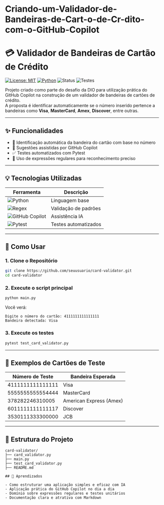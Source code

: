 # Criando-um-Validador-de-Bandeiras-de-Cart-o-de-Cr-dito-com-o-GitHub-Copilot

# 💳 Validador de Bandeiras de Cartão de Crédito

[![License: MIT](https://img.shields.io/badge/license-MIT-blue.svg)](LICENSE)
[![Python](https://img.shields.io/badge/Python-3.10%2B-blue.svg)](https://www.python.org/)
![Status](https://img.shields.io/badge/status-em%20desenvolvimento-yellow)
![Testes](https://img.shields.io/badge/testes-automatizados-green)

Projeto criado como parte do desafio da DIO para utilização prática do GitHub Copilot na construção de um validador de bandeiras de cartões de crédito.  
A proposta é identificar automaticamente se o número inserido pertence a bandeiras como **Visa**, **MasterCard**, **Amex**, **Discover**, entre outras.

---

## ✨ Funcionalidades

- 🔎 Identificação automática da bandeira do cartão com base no número
- 🤖 Sugestões assistidas por GitHub Copilot
- ✅ Testes automatizados com Pytest
- 🧠 Uso de expressões regulares para reconhecimento preciso

---

## 💡 Tecnologias Utilizadas

| Ferramenta | Descrição |
|------------|-----------|
| ![Python](https://img.shields.io/badge/-Python-3776AB?logo=python&logoColor=white) | Linguagem base |
| ![Regex](https://img.shields.io/badge/-Regex-E34F26?logo=regex&logoColor=white) | Validação de padrões |
| ![GitHub Copilot](https://img.shields.io/badge/-GitHub%20Copilot-000000?logo=github&logoColor=white) | Assistência IA |
| ![Pytest](https://img.shields.io/badge/-Pytest-6DB33F?logo=pytest&logoColor=white) | Testes automatizados |

---

## 🚀 Como Usar

### 1. Clone o Repositório

```bash
git clone https://github.com/seuusuario/card-validator.git
cd card-validator
```

### 2. Execute o script principal

```bash
python main.py
```

Você verá:

```
Digite o número do cartão: 4111111111111111
Bandeira detectada: Visa
```

### 3. Execute os testes

```bash
pytest test_card_validator.py
```

---

## 🧪 Exemplos de Cartões de Teste

| Número de Teste | Bandeira Esperada     |
|-----------------|-----------------------|
| 4111111111111111| Visa                  |
| 5555555555554444| MasterCard            |
| 378282246310005 | American Express (Amex)|
| 6011111111111117| Discover              |
| 3530111333300000| JCB                   |

---

## 📁 Estrutura do Projeto

```
card-validator/
├── card_validator.py
├── main.py
├── test_card_validator.py
├── README.md

## 🧠 Aprendizados

- Como estruturar uma aplicação simples e eficaz com IA
- Aplicação prática do GitHub Copilot no dia a dia
- Domínio sobre expressões regulares e testes unitários
- Documentação clara e atrativa com Markdown
